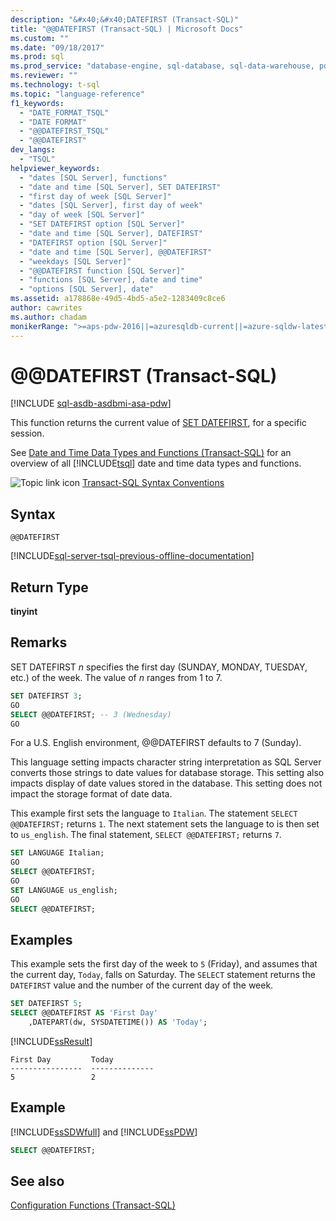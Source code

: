 ```yaml
---
description: "&#x40;&#x40;DATEFIRST (Transact-SQL)"
title: "@@DATEFIRST (Transact-SQL) | Microsoft Docs"
ms.custom: ""
ms.date: "09/18/2017"
ms.prod: sql
ms.prod_service: "database-engine, sql-database, sql-data-warehouse, pdw"
ms.reviewer: ""
ms.technology: t-sql
ms.topic: "language-reference"
f1_keywords: 
  - "DATE_FORMAT_TSQL"
  - "DATE FORMAT"
  - "@@DATEFIRST_TSQL"
  - "@@DATEFIRST"
dev_langs: 
  - "TSQL"
helpviewer_keywords: 
  - "dates [SQL Server], functions"
  - "date and time [SQL Server], SET DATEFIRST"
  - "first day of week [SQL Server]"
  - "dates [SQL Server], first day of week"
  - "day of week [SQL Server]"
  - "SET DATEFIRST option [SQL Server]"
  - "date and time [SQL Server], DATEFIRST"
  - "DATEFIRST option [SQL Server]"
  - "date and time [SQL Server], @@DATEFIRST"
  - "weekdays [SQL Server]"
  - "@@DATEFIRST function [SQL Server]"
  - "functions [SQL Server], date and time"
  - "options [SQL Server], date"
ms.assetid: a178868e-49d5-4bd5-a5e2-1283409c8ce6
author: cawrites
ms.author: chadam
monikerRange: ">=aps-pdw-2016||=azuresqldb-current||=azure-sqldw-latest||>=sql-server-2016||>=sql-server-linux-2017||=azuresqldb-mi-current"
---
```

# &#x40;&#x40;DATEFIRST (Transact-SQL)
[!INCLUDE [sql-asdb-asdbmi-asa-pdw](../../includes/applies-to-version/sql-asdb-asdbmi-asa-pdw.md)]

This function returns the current value of [SET DATEFIRST](../../t-sql/statements/set-datefirst-transact-sql.md), for a specific session.
  
See [Date and Time Data Types and Functions &#40;Transact-SQL&#41;](../../t-sql/functions/date-and-time-data-types-and-functions-transact-sql.md) for an overview of all [!INCLUDE[tsql](../../includes/tsql-md.md)] date and time data types and functions.
  
![Topic link icon](../../database-engine/configure-windows/media/topic-link.gif "Topic link icon") [Transact-SQL Syntax Conventions](../../t-sql/language-elements/transact-sql-syntax-conventions-transact-sql.md)
  
## Syntax  
  
```syntaxsql
@@DATEFIRST  
```  

[!INCLUDE[sql-server-tsql-previous-offline-documentation](../../includes/sql-server-tsql-previous-offline-documentation.md)]

## Return Type  
**tinyint**
  
## Remarks  
SET DATEFIRST *n* specifies the first day (SUNDAY, MONDAY, TUESDAY, etc.) of the week. The value of *n* ranges from 1 to 7.

```sql
SET DATEFIRST 3;
GO  
SELECT @@DATEFIRST; -- 3 (Wednesday)
GO
```  

For a U.S. English environment, @@DATEFIRST defaults to 7 (Sunday).
  
This language setting impacts character string interpretation as SQL Server converts those strings to date values for database storage. This setting also impacts display of date values stored in the database. This setting does not impact the storage format of date data.

This example first sets the language to `Italian`. The statement `SELECT @@DATEFIRST;` returns `1`. The next statement sets the language to  is then set to `us_english`. The final statement, `SELECT @@DATEFIRST;` returns `7`.
  
```sql
SET LANGUAGE Italian;  
GO  
SELECT @@DATEFIRST;  
GO  
SET LANGUAGE us_english;  
GO  
SELECT @@DATEFIRST;  
```  
  
## Examples  
This example sets the first day of the week to `5` (Friday), and assumes that the current day, `Today`, falls on Saturday. The `SELECT` statement returns the `DATEFIRST` value and the number of the current day of the week.
  
```sql
SET DATEFIRST 5;  
SELECT @@DATEFIRST AS 'First Day'  
    ,DATEPART(dw, SYSDATETIME()) AS 'Today';  
```  
  
[!INCLUDE[ssResult](../../includes/ssresult-md.md)]
  
```
First Day         Today  
----------------  --------------  
5                 2  
```  
  
## Example
 [!INCLUDE[ssSDWfull](../../includes/sssdwfull-md.md)] and [!INCLUDE[ssPDW](../../includes/sspdw-md.md)]  
  
```sql
SELECT @@DATEFIRST;  
```  
  
## See also
[Configuration Functions &#40;Transact-SQL&#41;](../../t-sql/functions/configuration-functions-transact-sql.md)
  
  


